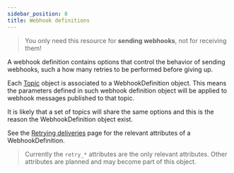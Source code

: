 ```yaml
---
sidebar_position: 8
title: Webhook definitions
---
```


> You only need this resource for **sending webhooks**, not for receiving them!

A webhook definition contains options that control the behavior of sending
webhooks, such a how many retries to be performed before giving up.

Each [Topic](/docs/resources/topics) object is associated to a WebhookDefinition object.
This means the parameters defined in such webhook definition object will be
applied to webhook messages published to that topic.

It is likely that a set of topics will share the same options and this is
the reason the WebhookDefinition object exist.

See the [Retrying deliveries](/docs/sending-webhooks/retrying-deliveries)
page for the relevant attributes of a WebhookDefinition.

> Currently the `retry_*` attributes are the only relevant attributes. Other attributes
> are planned and may become part of this object.
